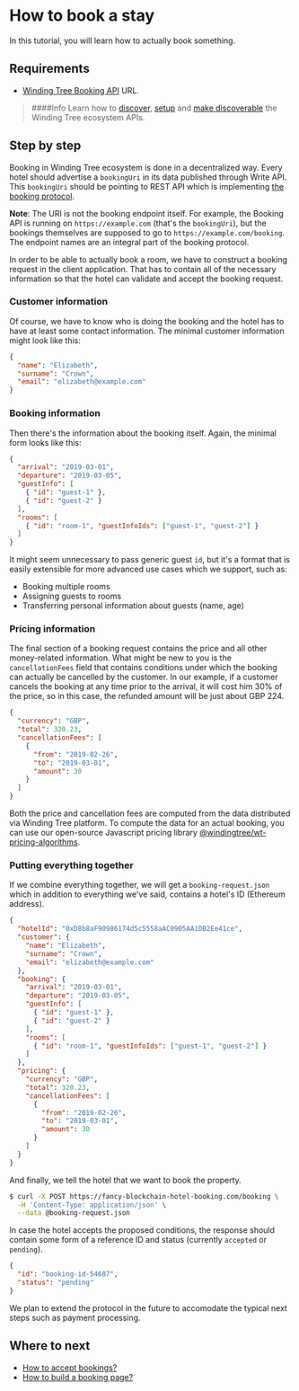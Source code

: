 # How to book a stay

In this tutorial, you will learn how to actually book something.

## Requirements

- [Winding Tree Booking API](https://github.com/windingtree/wt-write-api) URL.
> ####Info
> Learn how to [discover](how-to-pick-environment.md), [setup](how-to-accept-bookings.md) and [make discoverable]()
the Winding Tree ecosystem APIs.

## Step by step

Booking in Winding Tree ecosystem is done in a decentralized way.
Every hotel should advertise a `bookingUri` in its data published
through Write API. This `bookingUri` should be pointing to REST
API which is implementing [the booking protocol](https://developers.windingtree.com/apis/wt-booking-api.html).

**Note**: The URI is not the booking endpoint itself. For example,
the Booking API is running on `https://example.com` (that's the `bookingUri`),
but the bookings themselves are supposed to go to `https://example.com/booking`.
The endpoint names are an integral part of the booking protocol.

In order to be able to actually book a room, we have to construct
a booking request in the client application. That has to contain
all of the necessary information so that the hotel can validate and
accept the booking request.

### Customer information

Of course, we have to know who is doing the booking and the hotel has
to have at least some contact information. The minimal customer information
might look like this:

```json
{
  "name": "Elizabeth",
  "surname": "Crown",
  "email": "elizabeth@example.com"
}
```

### Booking information

Then there's the information about the booking itself. Again, the
minimal form looks like this:

```json
{
  "arrival": "2019-03-01",
  "departure": "2019-03-05",
  "guestInfo": [
    { "id": "guest-1" },
    { "id": "guest-2" }
  ],
  "rooms": [
    { "id": "room-1", "guestInfoIds": ["guest-1", "guest-2"] }
  ]
}
```

It might seem unnecessary to pass generic guest `id`, but it's a format
that is easily extensible for more advanced use cases which we support,
such as:

- Booking multiple rooms
- Assigning guests to rooms
- Transferring personal information about guests (name, age)

### Pricing information

The final section of a booking request contains the price and all other
money-related information. What might be new to you is the `cancellationFees`
field that contains conditions under which the booking can
actually be cancelled by the customer. In our example, if a customer cancels
the booking at any time prior to the arrival, it will cost him 30% of the price,
so in this case, the refunded amount will be just about GBP 224.

```json
{
  "currency": "GBP",
  "total": 320.23,
  "cancellationFees": [
    {
      "from": "2019-02-26",
      "to": "2019-03-01",
      "amount": 30
    }
  ]
}
```

Both the price and cancellation fees are computed from the data distributed
via Winding Tree platform. To compute the data for an actual booking, you can
use our open-source Javascript pricing library
[@windingtree/wt-pricing-algorithms](https://github.com/windingtree/wt-pricing-algorithms).

### Putting everything together

If we combine everything together, we will get a `booking-request.json` which in addition
to everything we've said, contains a hotel's ID (Ethereum address).

```json
{
  "hotelId": "0xD8b8aF90986174d5c5558aAC0905AA1DB2Ee41ce",
  "customer": {
    "name": "Elizabeth",
    "surname": "Crown",
    "email": "elizabeth@example.com"
  },
  "booking": {
    "arrival": "2019-03-01",
    "departure": "2019-03-05",
    "guestInfo": [
      { "id": "guest-1" },
      { "id": "guest-2" }
    ],
    "rooms": [
      { "id": "room-1", "guestInfoIds": ["guest-1", "guest-2"] }
    ]
  },
  "pricing": {
    "currency": "GBP",
    "total": 320.23,
    "cancellationFees": [
      {
        "from": "2019-02-26",
        "to": "2019-03-01",
        "amount": 30
      }
    ]
  }
}
```

And finally, we tell the hotel that we want to book the property.

```sh
$ curl -X POST https://fancy-blockchain-hotel-booking.com/booking \
  -H 'Content-Type: application/json' \
  --data @booking-request.json
```

In case the hotel accepts the proposed conditions, the response should
contain some form of a reference ID and status (currently `accepted` or `pending`).

```json
{
  "id": "booking-id-54687",
  "status": "pending"
}
```

We plan to extend the protocol in the future to accomodate the typical next
steps such as payment processing.

## Where to next

- [How to accept bookings?](how-to-accept-bookings.md)
- [How to build a booking page?](how-to-build-a-booking-page.md)